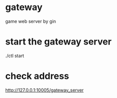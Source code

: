 # gateway
game web server by gin

# start the gateway server
./ctl start

# check address
http://127.0.0.1:10005/gateway_server

